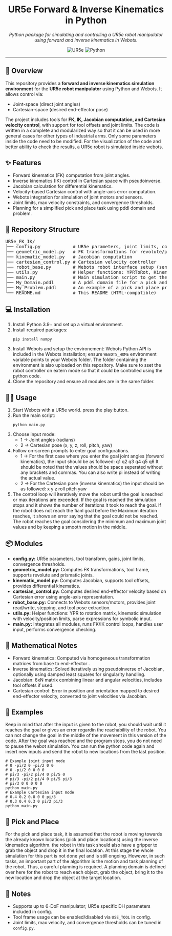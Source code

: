 <!--
UR5e Forward & Inverse Kinematics GitHub README
This HTML is compatible with README.md on GitHub.
-->

<h1 align="center">UR5e Forward &amp; Inverse Kinematics in Python</h1>

<p align="center">
  <em>Python package for simulating and controlling a UR5e robot manipulator using forward and inverse kinematics in Webots.</em>
</p>

<p align="center">
  <img src="https://img.shields.io/badge/Robot-UR5e-2ea44f" alt="UR5e"/>
  <img src="https://img.shields.io/badge/Python-3.9%2B-blue" alt="Python"/>
  
</p>

<hr/>

<h2 id="-overview">🔎 Overview</h2>
<p>
This repository provides a <strong>forward and inverse kinematics simulation environment</strong> for the <strong>UR5e robot manipulator</strong> using Python and Webots. It allows control via:
<ul>
  <li>Joint-space (direct joint angles)</li>
  <li>Cartesian-space (desired end-effector pose)</li>
</ul>
The project includes tools for <strong>FK, IK, Jacobian computation, and Cartesian velocity control</strong>, with support for tool offsets and joint limits. The code is written in a complete and modularized way so that it can be used in more general cases for other types of industrial arms. Only some parameters inside the code need to be modified. For the visualization of the code and better ability to check the results, a UR5e robot is simulated inside webots.
</p>

<h2 id="-features">✨ Features</h2>
<ul>
  <li>Forward kinematics (FK) computation from joint angles.</li>
  <li>Inverse kinematics (IK) control in Cartesian space with pseudoinverse.</li>
  <li>Jacobian calculation for differential kinematics.</li>
  <li>Velocity-based Cartesian control with angle-axis error computation.</li>
  <li>Webots integration for simulation of joint motors and sensors.</li>
  <li>Joint limits, max velocity constraints, and convergence thresholds.</li>
  <li>Planning for a simplified pick and place task using pddl domain and problem.</li>
  
</ul>

<h2 id="-repo-structure">📁 Repository Structure</h2>
<pre>
UR5e_FK_IK/
├── config.py            # UR5e parameters, joint limits, control gains, and basically all the parameters that can be changed to change the type of the robot and the simulation conditions
├── geometric_model.py   # FK transformations for revolute/prismatic joints
├── kinematic_model.py   # Jacobian computation
├── cartesian_control.py # Cartesian velocity controller
├── robot_base.py        # Webots robot interface setup (sensors & actuators)
├── utils.py             # Helper functions: YPRToRot, KinematicSimulation, parse_expr
├── main.py              # Main simulation script to get the user input and implement the FK/IK control
├── My_Domain.pddl       # A pddl domain file for a pick and place task
├── My_Problem.pddl      # An example of a pick and place problem task to test the domain
└── README.md            # This README (HTML-compatible)
</pre>

<h2 id="-installation">💻 Installation</h2>
<ol>
  <li>Install Python 3.9+ and set up a virtual environment.</li>
  <li>Install required packages:
  <pre><code>pip install numpy</code></pre></li>
  <li> Install Webots and setup the environement: Webots Python API is included in the Webots installation; ensure <code>WEBOTS_HOME</code> environment variable points to your Webots folder. The folder containing the environment is also uploaded on this repository. Make sure to sset the robot controller on extern mode so that it could be controlled using the python code.</li>
  <li>Clone the repository and ensure all modules are in the same folder.</li>
</ol>

<h2 id="-usage">🧑‍💻 Usage</h2>
<ol>
  <li>Start Webots with a UR5e world. press the play button.</li>
  <li>Run the main script:
  <pre><code>python main.py</code></pre>
  </li>
  <li>Choose input mode:
    <ul>
      <li>1 → Joint angles (radians)</li>
      <li>2 → Cartesian pose (x, y, z, roll, pitch, yaw)</li>
    </ul>
  </li>
  <li>Follow on-screen prompts to enter goal configurations.
    <ul>
      <li>1 → For the first case where you enter the goal joint angles (forward kinematics), the input should be as followed: q1 q2 q3 q4 q5 q6
      It should be noted that the values should be space seperated without any brackets and commas. You can also write pi instead of writing the actual value.</li>
      <li>2 → For the Cartesian pose (inverse kinematics) the input should be as followed: x y z roll pitch yaw</li>
    </ul>
   </li>
  <li>The control loop will iteratively move the robot until the goal is reached or max iterations are exceeded. If the goal is reached the simulation stops and it shows the number of iterations it took to reach the goal. If the robot does not reach the fianl goal before the Maximum iteration reaches, it shows an error saying that the goal could not be reached. The robot reaches the goal considering the minimum and maximum joint values and by keeping a smooth motion in the middle.</li>
</ol>

<h2 id="-modules">📦 Modules</h2>
<ul>
  <li><strong>config.py:</strong> UR5e parameters, tool transform, gains, joint limits, convergence thresholds.</li>
  <li><strong>geometric_model.py:</strong> Computes FK transformations, tool frame, supports revolute and prismatic joints.</li>
  <li><strong>kinematic_model.py:</strong> Computes Jacobian, supports tool offsets, provides differential kinematics.</li>
  <li><strong>cartesian_control.py:</strong> Computes desired end-effector velocity based on Cartesian error using angle-axis representation.</li>
  <li><strong>robot_base.py:</strong> Connects to Webots sensors/motors, provides joint read/write, stepping, and tool pose extraction.</li>
  <li><strong>utils.py:</strong> Helper functions: YPR to rotation matrix, kinematic simulation with velocity/position limits, parse expressions for symbolic input.</li>
  <li><strong>main.py:</strong> Integrates all modules, runs FK/IK control loops, handles user input, performs convergence checking.</li>
</ul>

<h2 id="-math-notes">🧮 Mathematical Notes</h2>
<ul>
  <li>Forward kinematics: Computed via homogeneous transformation matrices from base to end-effector .</li>
  <li>Inverse kinematics: Solved iteratively using pseudoinverse of Jacobian, optionally using damped least squares for singularity handling.</li>
  <li>Jacobian: 6xN matrix combining linear and angular velocities, includes tool offsets if used.</li>
  <li>Cartesian control: Error in position and orientation mapped to desired end-effector velocity, converted to joint velocities via Jacobian.</li>
</ul>

<h2 id="-examples">📌 Examples</h2>
Keep in mind that after the input is given to the robot, you should wait until it reaches the goal or gives an error regardin the reachability of the robot. You can not change the goal in the middle of the movement in this version of the code. After the goal was reached and the program stops, you do not need to pause the webot simulation. You can run the python code again and insert new inputs and send the robot to new locations from the last position.
<pre><code># Example joint input mode
# 0 -pi/2 0 -pi/2 0 0
# 0 -pi/2 0 0 0 0
# pi/3 -pi/2 pi/4 0 pi/5 0
# pi/3 -pi/2 pi/4 0 pi/5 pi/3
# pi/3 0 0 0 0 0
python main.py
# Example Cartesian input mode
# 0.4 0.2 0.8 0 0 pi/3
# 0.3 0.4 0.3 0 pi/2 pi/3
python main.py
</code></pre>


<h2 id="-pick and place">🔎 Pick and Place</h2>
<p>
For the pick and place task, it is assumed that the robot is moving towards the already known locations (pick and place locations) using the inverse kinematics algorithm. the robot in this task should also have a gripper to grab the object and drop it in the final location. At this stage the whole simulation for this part is not done yet and is still ongoing. However, in such tasks, an important part of the algorithm is the motion and task planning of the robot. Thus, a careful planning is required. A planning domain is defined over here for the robot to reach each object, grab the object, bring it to the new location and drop the object at the target location. 
</p>


<h2 id="-notes">📝 Notes</h2>
<ul>
  <li>Supports up to 6-DoF manipulator; UR5e specific DH parameters included in config.</li>
  <li>Tool frame usage can be enabled/disabled via <code>USE_TOOL</code> in config.</li>
  <li>Joint limits, max velocity, and convergence thresholds can be tuned in <code>config.py</code>.</li>
</ul>


